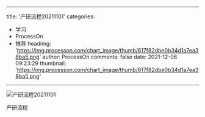 
---
title: '产研流程20211101'
categories: 
 - 学习
 - ProcessOn
 - 推荐
headimg: 'https://img.processon.com/chart_image/thumb/617f82dbe0b34d1a7ea38ba5.png'
author: ProcessOn
comments: false
date: 2021-12-06 09:23:29
thumbnail: 'https://img.processon.com/chart_image/thumb/617f82dbe0b34d1a7ea38ba5.png'
---

<div>   
<img class="thumb" alt="产研流程20211101" src="https://img.processon.com/chart_image/thumb/617f82dbe0b34d1a7ea38ba5.png" referrerpolicy="no-referrer">
<p>产研流程</p>  
</div>
            